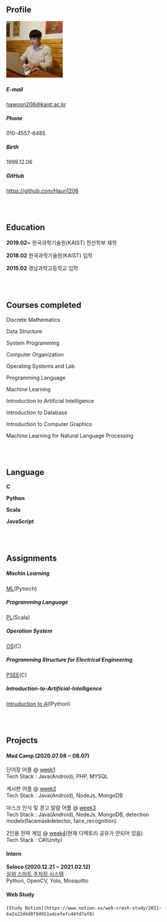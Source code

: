## Profile

<img src = "./face.jpg" width="30%">


##### E-mail
hawoon206@kaist.ac.kr

##### Phone
010-4557-6485

##### Birth
1999.12.06

##### GitHub
https://github.com/Haun1206

<br>
<br>

## Education

**2019.02~** 한국과학기술원(KAIST) 전산학부 재학

**2018.02**  한국과학기술원(KAIST) 입학

**2015.02**  경남과학고등학교 입학

<br>
<br>

## Courses completed
Discrete Mathematics

Data Structure

System Programming

Computer Organization

Operating Systems and Lab

Programming Language

Machine Learning

Introduction to Artificial Intelligence

Introduction to Database

Introduction to Computer Graphics

Machine Learning for Natural Language Processing

<br>
<br>

## Language

**C**

**Python**

**Scala**

**JavaScript**

<br>
<br>

## Assignments

##### Machin Learning
[ML](https://github.com/Haun1206/Machin_Learning)(Pytorch)
##### Programming Language
[PL](https://github.com/Haun1206/Programming_Language)(Scala)
##### Operation System
[OS](https://github.com/Haun1206/pintOS)(C)
##### Programming Structure for Electrical Engineering
[PSEE](https://github.com/Haun1206/Programming-Structure-for-Electrical-Engineering)(C)
##### Introduction-to-Artificial-Intelligence
[Intruduction to AI](https://github.com/Haun1206/Introduction-to-Artificial-Intelligence)(Python)

<br>
<br>

## Projects


#### Mad Camp (2020.07.08 ~ 08.07)

단어장 어플 @ [week1](https://github.com/ohsuz/madcamp_week1_TabApp.git)
<br>
Tech Stack : Java(Android), PHP, MYSQL

게시판 어플 @ [week2](https://github.com/Haun1206/madcam_week2.git)
<br>
Tech Stack : Java(Android), NodeJs, MongoDB

마스크 인식 및 경고 알람 어플 @ [week3](https://github.com/jinh0290/MadCamp-week3.git)
<br>
Tech Stack : Java(Android), NodeJs, MongoDB, detection models(facemaskdetector, face_recognition)

2인용 전략 게임 @ [week4](https://github.com/sungjin-shin/madcamp2020s-week4.git)(현재 디렉토리 공유가 안되어 있음)
<br>
Tech Stack : C#(Unity)

#### Intern

**Seloco (2020.12.21 ~ 2021.02.12)**
<br>
    [실외 스마트 주차장 시스템](https://github.com/Haun1206/parking_system)
<br>
    Python, OpenCV, Yolo, Mosquitto
    
#### Web Study
    [Study Notion](https://www.notion.so/web-crash-study/2021-6a2a22d4d0f94951adcefefc44fd7af8)







